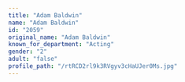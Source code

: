 ```yaml
---
title: "Adam Baldwin"
name: "Adam Baldwin"
id: "2059"
original_name: "Adam Baldwin"
known_for_department: "Acting"
gender: "2"
adult: "false"
profile_path: "/rtRCD2rl9k3RVgyv3cHaUJer0Ms.jpg"
---
```

